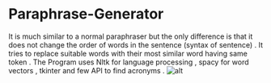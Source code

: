 # Paraphrase-Generator
It is much similar to a normal paraphraser but the only difference is that it does not change the order of words
in the sentence (syntax of sentence) . It tries to replace suitable words with their most similar word having same 
token .
The Program uses Nltk for language processing , spacy for word vectors , tkinter and few API to find acronyms .
![alt](https://github.com/Joe-Sin7h/Paraphrase-Generator/blob/master/.img/Capture.JPG?raw=true)
